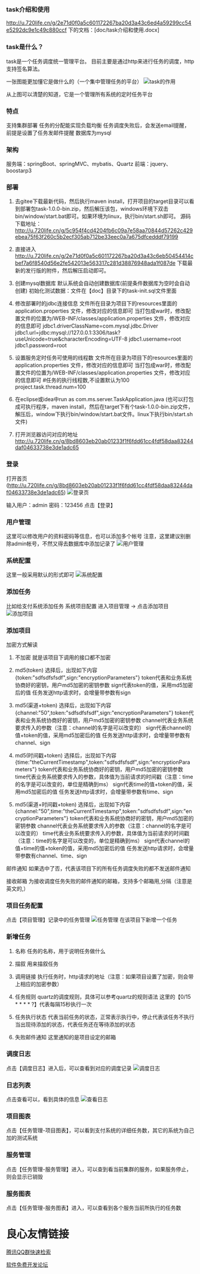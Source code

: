 ### task介绍和使用
http://u.720life.cn/g/2e71d0f0a5c601172267ba20d3a43c6ed4a59299cc54e5292dc9e1c49c880ccf  下的文档：[doc/task介绍和使用.docx]

### task是什么？
task是一个任务调度统一管理平台。
目前主要是通过http来进行任务的调度，http支持签名算法。

一张图能更加懂它是做什么的（一个集中管理任务的平台）
![task的作用](https://static.52jingya.com/syy/blog/2019/03/26/f3811dbcfc6f4246a45693f55dd6a3c8.png "task的作用")


从上图可以清楚的知道，它是一个管理所有系统的定时任务平台
### 特点

支持集群部署
任务的分配能实现负载均衡
任务调度失败后，会发送email提醒，前提是设置了任务发邮件提醒
数据库为mysql

### 架构

服务端：springBoot、springMVC、mybatis、Quartz
前端：jquery、boostarp3


### 部署

1. 去gitee下载最新代码，然后执行maven install，打开项目的target目录可以看到部署包task-1.0.0-bin.zip，然后解压该包，windows环境下双击bin/window/start.bat即可。如果环境为linux，执行bin/start.sh即可。
源码下载地址：http://u.720life.cn/g/5c954f4cd4204fb6c09a7e58aa70844d57262c429ebea75f63f260c5b2ecf305ab712be33eec0a7a675dfcedddf79199 

2. 直接进入 http://u.720life.cn/g/2e71d0f0a5c601172267ba20d3a43c6eb50454414cbef7a6f8540d56e2fe542013e563317c281d38876948ada1f087de  下载最新的发行版的附件，然后解压启动即可。

3. 创建mysql数据库
默认系统会自动创建数据库(前提条件数据库为空时会自动创建)
初始化测试数据：文件在【doc】目录下的task-init.sql文件里面

4. 修改部署时的jdbc连接信息
文件所在目录为项目下的resources里面的application.properties 文件，修改对应的信息即可
当打包成war时，修改配置文件的位置为/WEB-INF/classes/application.properties 文件，修改对应的信息即可
jdbc1.driverClassName=com.mysql.jdbc.Driver
jdbc1.url=jdbc:mysql://127.0.0.1:3306/task?useUnicode=true&characterEncoding=UTF-8
jdbc1.username=root
jdbc1.password=root

5. 设置服务定时任务可使用的线程数
文件所在目录为项目下的resources里面的application.properties 文件，修改对应的信息即可
当打包成war时，修改配置文件的位置为/WEB-INF/classes/application.properties 文件，修改对应的信息即可
#任务的执行线程数,不设置默认为100
project.task.thread.num=100

6. 在eclipse或idea中run as com.ms.server.TaskApplication.java (也可以打包成可执行程序，maven install，然后在target下有个task-1.0.0-bin.zip文件，解压后，window下执行bin/window/start.bat文件。linux下执行bin/start.sh文件)

7. 打开浏览器访问对应的地址
http://u.720life.cn/g/8bd8603eb20ab01233f1f6fdd61cc4fdf58daa83244daf04633738e3de1adc65 

### 登录

打开首页(http://u.720life.cn/g/8bd8603eb20ab01233f1f6fdd61cc4fdf58daa83244daf04633738e3de1adc65) 
![登录页](https://static.52jingya.com/syy/blog/2019/03/26/600f991c7b1e4b2aaca884171d76e52e.png "登录页")

输入用户：admin
密码：123456
点击【登录】

### 用户管理

这里可以修改用户的资料密码等信息，也可以添加多个帐号
注意，这里建议别删除admin帐号，不然又得去数据库中添加记录了
![用户管理](https://static.52jingya.com/syy/blog/2019/03/26/bb3c22b0076f43c0aabeaf38d382be27.png "用户管理页")

### 系统配置

这里一般采用默认的形式即可
![系统配置](https://static.52jingya.com/syy/blog/2019/03/26/c6ffaeccf8994973b57ae15ac3ff37d0.png "系统配置页")


### 添加任务

比如给支付系统添加任务
系统项目配置
进入项目管理 -> 点击添加项目
![添加项目](https://static.52jingya.com/syy/blog/2019/03/26/5466f3cbaec24481aa78b92a18ce3289.png "添加项目页")


### 添加项目

加密方式解读
1. 不加密
就是该项目下调用的接口都不加密

2. md5(token)
选择后，出现如下内容
{token:"sdfsdfsfsdf",sign:"encryptionParameters"}
token代表和业务系统协商好的密钥，用户md5加密的密钥参数
sign代表token的值，采用md5加密后的值
任务发送http请求时，会增量带参数有sign

3. md5(渠道+token) 
选择后，出现如下内容
{channel:"50",token:"sdfsdfsfsdf",sign:"encryptionParameters"} 
token代表和业务系统协商好的密钥，用户md5加密的密钥参数
channel代表业务系统要求传入的参数（注意：channel的名字是可以改变的）
sign代表channel的值+token的值，采用md5加密后的值
任务发送http请求时，会增量带参数有channel、sign

4. md5(时间戳+token) 
选择后，出现如下内容
{time:"theCurrentTimestamp",token:"sdfsdfsfsdf",sign:"encryptionParameters"} 
token代表和业务系统协商好的密钥，用户md5加密的密钥参数
time代表业务系统要求传入的参数，具体值为当前请求的时间戳（注意：time的名字是可以改变的，单位是精确到ms）
sign代表time的值+token的值，采用md5加密后的值
任务发送http请求时，会增量带参数有time、sign

5. md5(渠道+时间戳+token) 
选择后，出现如下内容
{channel:"50",time:"theCurrentTimestamp",token:"sdfsdfsfsdf",sign:"encryptionParameters"} 
token代表和业务系统协商好的密钥，用户md5加密的密钥参数
channel代表业务系统要求传入的参数（注意：channel的名字是可以改变的）
time代表业务系统要求传入的参数，具体值为当前请求的时间戳（注意：time的名字是可以改变的，单位是精确到ms）
sign代表channel的值+time的值+token的值，采用md5加密后的值
任务发送http请求时，会增量带参数有channel、time、sign

邮件通知
如果选中了否，代表该项目下的所有任务调度失败的都不发送邮件通知

接收邮箱
为接收调度任务失败的邮件通知的邮箱，支持多个邮箱用,分隔（注意是英文的,）
### 项目任务配置

点击【项目管理】记录中的任务管理
![任务管理](https://static.52jingya.com/syy/blog/2019/03/26/b9ab11e6d38e48c6a9dc243534e0d74b.png "任务管理页")
在该项目下新增一个任务
 

### 新增任务

 
1. 名称
任务的名称，用于说明任务做什么

2. 描叙
用来描叙任务

3. 调用链接
执行任务时，http请求的地址（注意：如果项目设置了加密，则会带上相应的加密参数）

4. 任务规则
quartz的调度规则，具体可以参考quartz的规则语法
这里的【0/15 * * * * ?】代表每隔15秒执行一次

5. 任务执行状态
代表当前任务的状态，正常表示执行中，停止代表该任务不执行
当出现待添加的状态，代表任务还在等待添加的状态

6. 失败邮件通知
这里通知的是项目设定的邮箱

### 调度日志

点击【调度日志】进入后，可以查看到对应的调度记录
![调度日志](https://static.52jingya.com/syy/blog/2019/03/26/34f697ff23014b13bddd05e9201ef250.png "调度日志页")

### 日志列表

点击查看可以，看到具体的信息
![查看日志](https://static.52jingya.com/syy/blog/2019/03/26/154f9937bb9f4e0ea897c0c1e6a730bf.png "查看日志页")
 

### 项目图表

点击【任务管理-项目图表】，可以看到支付系统的详细任务数，其它的系统为自己加的测试系统
 

### 服务管理

点击【任务管理-服务管理】进入，可以查到看当前集群的服务，如果服务停止，则会显示已销毁
 

### 服务图表

点击【任务管理-服务图表】进入，可以查看到各个服务当前所执行的任务数
 


 # 良心友情链接

[腾讯QQ群快速检索](http://u.720life.cn/s/8cf73f7c)

[软件免费开发论坛](http://u.720life.cn/s/bbb01dc0)